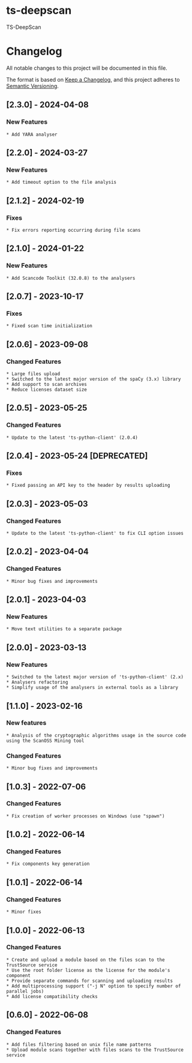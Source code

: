 # ts-deepscan
TS-DeepScan

# Changelog

All notable changes to this project will be documented in this file.

The format is based on [Keep a Changelog](https://keepachangelog.com/en/1.0.0/),
and this project adheres to [Semantic Versioning](https://semver.org/spec/v2.0.0.html).

## [2.3.0] - 2024-04-08
### New Features
    * Add YARA analyser

## [2.2.0] - 2024-03-27
### New Features
    * Add timeout option to the file analysis

## [2.1.2] - 2024-02-19
### Fixes
    * Fix errors reporting occurring during file scans  

## [2.1.0] - 2024-01-22
### New Features
    * Add Scancode Toolkit (32.0.8) to the analysers 

## [2.0.7] - 2023-10-17
### Fixes
    * Fixed scan time initialization

## [2.0.6] - 2023-09-08
### Changed Features
    * Large files upload
    * Switched to the latest major version of the spaCy (3.x) library
    * Add support to scan archives
    * Reduce licenses dataset size

## [2.0.5] - 2023-05-25
### Changed Features
    * Update to the latest 'ts-python-client' (2.0.4)

## [2.0.4] - 2023-05-24 [DEPRECATED]
### Fixes
    * Fixed passing an API key to the header by results uploading

## [2.0.3] - 2023-05-03
### Changed Features
    * Update to the latest 'ts-python-client' to fix CLI option issues 

## [2.0.2] - 2023-04-04
### Changed Features
    * Minor bug fixes and improvements

## [2.0.1] - 2023-04-03
### New Features
    * Move text utilities to a separate package  

## [2.0.0] - 2023-03-13
### New Features
    * Switched to the latest major version of 'ts-python-client' (2.x)
    * Analysers refactoring
    * Simplify usage of the analysers in external tools as a library 

## [1.1.0] - 2023-02-16
### New features 
    * Analysis of the cryptographic algorithms usage in the source code using the ScanOSS Mining tool

### Changed Features
    * Minor bug fixes and improvements

## [1.0.3] - 2022-07-06

### Changed Features
    * Fix creation of worker processes on Windows (use "spawn")

## [1.0.2] - 2022-06-14

### Changed Features
    * Fix components key generation

## [1.0.1] - 2022-06-14

### Changed Features
    * Minor fixes

## [1.0.0] - 2022-06-13

### Changed Features
    * Create and upload a module based on the files scan to the TrustSource service
    * Use the root folder license as the license for the module's component
    * Provide separate commands for scanning and uploading results 
    * Add multiprocessing support ("-j N" option to specify number of parallel jobs) 
    * Add license compatibility checks

## [0.6.0] - 2022-06-08

### Changed Features
    * Add files filtering based on unix file name patterns
    * Upload module scans together with files scans to the TrustSource service  
